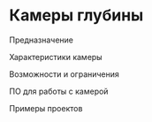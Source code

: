# Камеры глубины



Предназначение

Характеристики камеры

Возможности и ограничения

ПО для работы с камерой

Примеры проектов





